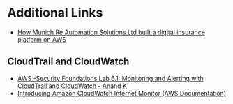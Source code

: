 # Additional Links
- [How Munich Re Automation Solutions Ltd built a digital insurance platform on AWS](https://aws.amazon.com/blogs/architecture/how-munich-re-automation-solutions-ltd-built-a-digital-insurance-platform-on-aws/)

## CloudTrail and CloudWatch
- [AWS -Security Foundations Lab 6.1: Monitoring and Alerting with CloudTrail and CloudWatch - Anand K](https://www.youtube.com/watch?v=3kTcjrOZ2k0&ab_channel=AnandK)
- [Introducing Amazon CloudWatch Internet Monitor (AWS Documentation)](https://aws.amazon.com/blogs/networking-and-content-delivery/introducing-amazon-cloudwatch-internet-monitor/)
